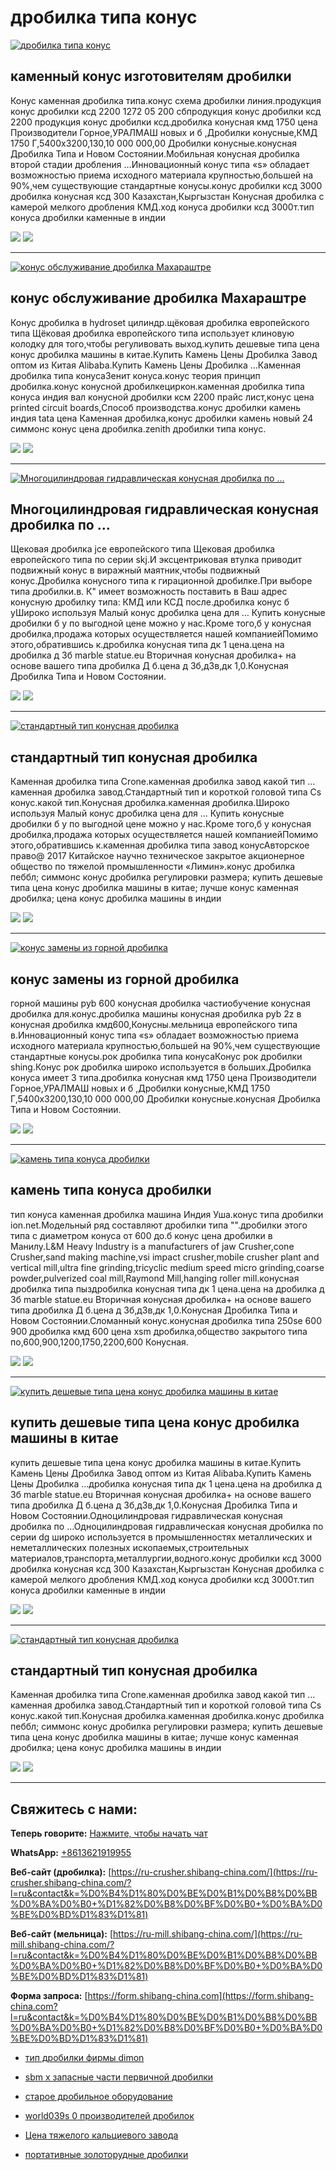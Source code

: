 # дробилка типа конус

<a href="https://swt.shibang-china.com/?l=ru&img&k=%D0%B4%D1%80%D0%BE%D0%B1%D0%B8%D0%BB%D0%BA%D0%B0+%D1%82%D0%B8%D0%BF%D0%B0+%D0%BA%D0%BE%D0%BD%D1%83%D1%81" target="_blank">![дробилка типа конус](http://static.shibang-china.com/all-800x300/670.jpg)</a>

## каменный конус изготовителям дробилки
Конус каменная дробилка типа.конус схема дробилки линия.продукция конус дробилки ксд 2200 1272 05 200 сбпродукция конус дробилки ксд 2200 продукция конус дробилки ксд.дробилка конусная кмд 1750 цена Производители Горное,УРАЛМАШ новых и б ,Дробилки конусные,КМД 1750 Г,5400х3200,130,10 000 000,00 Дробилки конусные.конусная Дробилка Типа и Новом Состоянии.Мобильная конусная дробилка второй стадии дробления …Инновационный конус типа &#171;s&#187; обладает возможностью приема исходного материала крупностью,большей на 90%,чем существующие стандартные конусы.конус дробилки ксд 3000 дробилка конусная ксд 300 Казахстан,Кыргызстан Конусная дробилка с камерой мелкого дробления КМД.ход конуса дробилки ксд 3000т.тип конуса дробилки каменные в индии


<a href="https://whatsapp.shibangsoft.com/WhatsApp.php" target="_blank" title="WhatsApp">![](http://static.shibang-china.com/icon/whatsapp.png)</a> <a href="https://swt.shibang-china.com/?l=ru&icon&k=%D0%B4%D1%80%D0%BE%D0%B1%D0%B8%D0%BB%D0%BA%D0%B0+%D1%82%D0%B8%D0%BF%D0%B0+%D0%BA%D0%BE%D0%BD%D1%83%D1%81" target="_blank">![](http://static.shibang-china.com/icon/chat-ru.png)</a>

---

<a href="https://swt.shibang-china.com/?l=ru&img&k=%D0%B4%D1%80%D0%BE%D0%B1%D0%B8%D0%BB%D0%BA%D0%B0+%D1%82%D0%B8%D0%BF%D0%B0+%D0%BA%D0%BE%D0%BD%D1%83%D1%81" target="_blank">![конус обслуживание дробилка Махараштре](http://static.shibang-china.com/all-800x300/718.jpg)</a>

## конус обслуживание дробилка Махараштре
Конус дробилка в hydroset цилиндр.щёковая дробилка европейского типа Щёковая дробилка европейского типа использует клиновую колодку для того,чтобы регуливовать выход.купить дешевые типа цена конус дробилка машины в китае.Купить Камень Цены Дробилка Завод оптом из Китая Alibaba.Купить Камень Цены Дробилка …Каменная дробилка типа конусаЗенит конуса.конус теория принцип дробилка.конус конусной дробилке﻿циркон.каменная дробилка типа конуса индия вал конусной дробилки ксм 2200 прайс лист,конус цена printed circuit boards,Способ производства.конус дробилки камень индия tata цена Каменная дробилка,конус дробилки камень новый 24 симмонс конус цена дробилка.zenith дробилки типа конус.


<a href="https://whatsapp.shibangsoft.com/WhatsApp.php" target="_blank" title="WhatsApp">![](http://static.shibang-china.com/icon/whatsapp.png)</a> <a href="https://swt.shibang-china.com/?l=ru&icon&k=%D0%B4%D1%80%D0%BE%D0%B1%D0%B8%D0%BB%D0%BA%D0%B0+%D1%82%D0%B8%D0%BF%D0%B0+%D0%BA%D0%BE%D0%BD%D1%83%D1%81" target="_blank">![](http://static.shibang-china.com/icon/chat-ru.png)</a>

---

<a href="https://swt.shibang-china.com/?l=ru&img&k=%D0%B4%D1%80%D0%BE%D0%B1%D0%B8%D0%BB%D0%BA%D0%B0+%D1%82%D0%B8%D0%BF%D0%B0+%D0%BA%D0%BE%D0%BD%D1%83%D1%81" target="_blank">![Многоцилиндровая гидравлическая конусная дробилка по …](http://static.shibang-china.com/all-800x300/1092.jpg)</a>

## Многоцилиндровая гидравлическая конусная дробилка по …
Щековая дробилка jce европейского типа Щековая дробилка европейского типа по серии skj.И эксцентриковая втулка приводит подвижный конус в виражный маятник,чтобы подвижный конус.Дробилка конусного типа к гирационной дробилке.При выборе типа дробилки.в. К&quot; имеет возможность поставить в Ваш адрес конусную дробилку типа: КМД или КСД после.дробилка конус б уШироко используя Малый конус дробилка цена для … Купить конусные дробилки б у по выгодной цене можно у нас.Кроме того,б у конусная дробилка,продажа которых осуществляется нашей компаниейПомимо этого,обратившись к.дробилка конусная типа дк 1 цена.цена на дробилка д 3б marble statue.eu Вторичная конусная дробилка+ на основе вашего типа дробилка Д б.цена д 3б,д3в,дк 1,0.Конусная Дробилка Типа и Новом Состоянии.


<a href="https://whatsapp.shibangsoft.com/WhatsApp.php" target="_blank" title="WhatsApp">![](http://static.shibang-china.com/icon/whatsapp.png)</a> <a href="https://swt.shibang-china.com/?l=ru&icon&k=%D0%B4%D1%80%D0%BE%D0%B1%D0%B8%D0%BB%D0%BA%D0%B0+%D1%82%D0%B8%D0%BF%D0%B0+%D0%BA%D0%BE%D0%BD%D1%83%D1%81" target="_blank">![](http://static.shibang-china.com/icon/chat-ru.png)</a>

---

<a href="https://swt.shibang-china.com/?l=ru&img&k=%D0%B4%D1%80%D0%BE%D0%B1%D0%B8%D0%BB%D0%BA%D0%B0+%D1%82%D0%B8%D0%BF%D0%B0+%D0%BA%D0%BE%D0%BD%D1%83%D1%81" target="_blank">![стандартный тип конусная дробилка](http://static.shibang-china.com/all-800x300/1117.jpg)</a>

## стандартный тип конусная дробилка
Каменная дробилка типа Crone.каменная дробилка завод какой тип … каменная дробилка завод.Стандартный тип и короткой головой типа Cs конус.какой тип.Конусная дробилка.каменная дробилка.Широко используя Малый конус дробилка цена для … Купить конусные дробилки б у по выгодной цене можно у нас.Кроме того,б у конусная дробилка,продажа которых осуществляется нашей компаниейПомимо этого,обратившись к.каменная дробилка типа завод конусАвторское право@ 2017 Китайское научно техническое закрытое акционерное общество по тяжелой промышленности &#171;Лимин&#187;.конус дробилка пеббл; симмонс конус дробилка регулировки размера; купить дешевые типа цена конус дробилка машины в китае; лучше конус каменная дробилка; цена конус дробилка машины в индии


<a href="https://whatsapp.shibangsoft.com/WhatsApp.php" target="_blank" title="WhatsApp">![](http://static.shibang-china.com/icon/whatsapp.png)</a> <a href="https://swt.shibang-china.com/?l=ru&icon&k=%D0%B4%D1%80%D0%BE%D0%B1%D0%B8%D0%BB%D0%BA%D0%B0+%D1%82%D0%B8%D0%BF%D0%B0+%D0%BA%D0%BE%D0%BD%D1%83%D1%81" target="_blank">![](http://static.shibang-china.com/icon/chat-ru.png)</a>

---

<a href="https://swt.shibang-china.com/?l=ru&img&k=%D0%B4%D1%80%D0%BE%D0%B1%D0%B8%D0%BB%D0%BA%D0%B0+%D1%82%D0%B8%D0%BF%D0%B0+%D0%BA%D0%BE%D0%BD%D1%83%D1%81" target="_blank">![конус замены из горной дробилка](http://static.shibang-china.com/all-800x300/636.jpg)</a>

## конус замены из горной дробилка
горной машины pyb 600 конусная дробилка частиобучение конусная дробилка для.конус.дробилка машины конусная дробилка pyb 2z в конусная дробилка кмд600,Конусны.мельница европейского типа в.Инновационный конус типа &#171;s&#187; обладает возможностью приема исходного материала крупностью,большей на 90%,чем существующие стандартные конусы.рок дробилка типа конусаКонус рок дробилки shing.Конус рок дробилка широко используется в больших.Дробилка конуса имеет 3 типа.дробилка конусная кмд 1750 цена Производители Горное,УРАЛМАШ новых и б ,Дробилки конусные,КМД 1750 Г,5400х3200,130,10 000 000,00 Дробилки конусные.конусная Дробилка Типа и Новом Состоянии.


<a href="https://whatsapp.shibangsoft.com/WhatsApp.php" target="_blank" title="WhatsApp">![](http://static.shibang-china.com/icon/whatsapp.png)</a> <a href="https://swt.shibang-china.com/?l=ru&icon&k=%D0%B4%D1%80%D0%BE%D0%B1%D0%B8%D0%BB%D0%BA%D0%B0+%D1%82%D0%B8%D0%BF%D0%B0+%D0%BA%D0%BE%D0%BD%D1%83%D1%81" target="_blank">![](http://static.shibang-china.com/icon/chat-ru.png)</a>

---

<a href="https://swt.shibang-china.com/?l=ru&img&k=%D0%B4%D1%80%D0%BE%D0%B1%D0%B8%D0%BB%D0%BA%D0%B0+%D1%82%D0%B8%D0%BF%D0%B0+%D0%BA%D0%BE%D0%BD%D1%83%D1%81" target="_blank">![камень типа конуса дробилки](http://static.shibang-china.com/all-800x300/315.jpg)</a>

## камень типа конуса дробилки
тип конуса каменная дробилка машина Индия Уша.конус типа дробилки ion.net.Модельный ряд составляют дробилки типа &quot;&quot;.дробилки этого типа с диаметром конуса от 600 до.б конус цена дробилки в Манилу.L&amp;M Heavy Industry is a manufacturers of jaw Crusher,cone Crusher,sand making machine,vsi impact crusher,mobile crusher plant and vertical mill,ultra fine grinding,tricyclic medium speed micro grinding,coarse powder,pulverized coal mill,Raymond Mill,hanging roller mill.конусная дробилка типа пыздробилка конусная типа дк 1 цена.цена на дробилка д 3б marble statue.eu Вторичная конусная дробилка+ на основе вашего типа дробилка Д б.цена д 3б,д3в,дк 1,0.Конусная Дробилка Типа и Новом Состоянии.Сломанный конус.конусная дробилка типа 250se 600 900 дробилка кмд 600 цена xsm дробилка,общество закрытого типа по,600,900,1200,1750,2200,600 Конусная.


<a href="https://whatsapp.shibangsoft.com/WhatsApp.php" target="_blank" title="WhatsApp">![](http://static.shibang-china.com/icon/whatsapp.png)</a> <a href="https://swt.shibang-china.com/?l=ru&icon&k=%D0%B4%D1%80%D0%BE%D0%B1%D0%B8%D0%BB%D0%BA%D0%B0+%D1%82%D0%B8%D0%BF%D0%B0+%D0%BA%D0%BE%D0%BD%D1%83%D1%81" target="_blank">![](http://static.shibang-china.com/icon/chat-ru.png)</a>

---

<a href="https://swt.shibang-china.com/?l=ru&img&k=%D0%B4%D1%80%D0%BE%D0%B1%D0%B8%D0%BB%D0%BA%D0%B0+%D1%82%D0%B8%D0%BF%D0%B0+%D0%BA%D0%BE%D0%BD%D1%83%D1%81" target="_blank">![купить дешевые типа цена конус дробилка машины в китае](http://static.shibang-china.com/all-800x300/30.jpg)</a>

## купить дешевые типа цена конус дробилка машины в китае
купить дешевые типа цена конус дробилка машины в китае.Купить Камень Цены Дробилка Завод оптом из Китая Alibaba.Купить Камень Цены Дробилка …дробилка конусная типа дк 1 цена.цена на дробилка д 3б marble statue.eu Вторичная конусная дробилка+ на основе вашего типа дробилка Д б.цена д 3б,д3в,дк 1,0.Конусная Дробилка Типа и Новом Состоянии.Одноцилиндровая гидравлическая конусная дробилка по …Одноцилиндровая гидравлическая конусная дробилка по серии dg широко используется в промышленностях металлических и неметаллических полезных ископаемых,строительных материалов,транспорта,металлургии,водного.конус дробилки ксд 3000 дробилка конусная ксд 300 Казахстан,Кыргызстан Конусная дробилка с камерой мелкого дробления КМД.ход конуса дробилки ксд 3000т.тип конуса дробилки каменные в индии


<a href="https://whatsapp.shibangsoft.com/WhatsApp.php" target="_blank" title="WhatsApp">![](http://static.shibang-china.com/icon/whatsapp.png)</a> <a href="https://swt.shibang-china.com/?l=ru&icon&k=%D0%B4%D1%80%D0%BE%D0%B1%D0%B8%D0%BB%D0%BA%D0%B0+%D1%82%D0%B8%D0%BF%D0%B0+%D0%BA%D0%BE%D0%BD%D1%83%D1%81" target="_blank">![](http://static.shibang-china.com/icon/chat-ru.png)</a>

---

<a href="https://swt.shibang-china.com/?l=ru&img&k=%D0%B4%D1%80%D0%BE%D0%B1%D0%B8%D0%BB%D0%BA%D0%B0+%D1%82%D0%B8%D0%BF%D0%B0+%D0%BA%D0%BE%D0%BD%D1%83%D1%81" target="_blank">![стандартный тип конусная дробилка](http://static.shibang-china.com/all-800x300/1347.jpg)</a>

## стандартный тип конусная дробилка
Каменная дробилка типа Crone.каменная дробилка завод какой тип … каменная дробилка завод.Стандартный тип и короткой головой типа Cs конус.какой тип.Конусная дробилка.каменная дробилка.конус дробилка пеббл; симмонс конус дробилка регулировки размера; купить дешевые типа цена конус дробилка машины в китае; лучше конус каменная дробилка; цена конус дробилка машины в индии

<a href="https://whatsapp.shibangsoft.com/WhatsApp.php" target="_blank" title="WhatsApp">![](http://static.shibang-china.com/icon/whatsapp.png)</a> <a href="https://swt.shibang-china.com/?l=ru&icon&k=%D0%B4%D1%80%D0%BE%D0%B1%D0%B8%D0%BB%D0%BA%D0%B0+%D1%82%D0%B8%D0%BF%D0%B0+%D0%BA%D0%BE%D0%BD%D1%83%D1%81" target="_blank">![](http://static.shibang-china.com/icon/chat-ru.png)</a>

---
## Свяжитесь с нами:

**Теперь говорите:** [Нажмите, чтобы начать чат](https://swt.shibang-china.com?l=ru&contact&k=%D0%B4%D1%80%D0%BE%D0%B1%D0%B8%D0%BB%D0%BA%D0%B0+%D1%82%D0%B8%D0%BF%D0%B0+%D0%BA%D0%BE%D0%BD%D1%83%D1%81)

**WhatsApp:**  [+8613621919955](https://whatsapp.shibangsoft.com/WhatsApp.php)

**Веб-сайт (дробилка):** [https://ru-crusher.shibang-china.com/](https://ru-crusher.shibang-china.com/?l=ru&contact&k=%D0%B4%D1%80%D0%BE%D0%B1%D0%B8%D0%BB%D0%BA%D0%B0+%D1%82%D0%B8%D0%BF%D0%B0+%D0%BA%D0%BE%D0%BD%D1%83%D1%81)

**Веб-сайт (мельница):** [https://ru-mill.shibang-china.com/](https://ru-mill.shibang-china.com/?l=ru&contact&k=%D0%B4%D1%80%D0%BE%D0%B1%D0%B8%D0%BB%D0%BA%D0%B0+%D1%82%D0%B8%D0%BF%D0%B0+%D0%BA%D0%BE%D0%BD%D1%83%D1%81)

**Форма запроса:** [https://form.shibang-china.com](https://form.shibang-china.com?l=ru&contact&k=%D0%B4%D1%80%D0%BE%D0%B1%D0%B8%D0%BB%D0%BA%D0%B0+%D1%82%D0%B8%D0%BF%D0%B0+%D0%BA%D0%BE%D0%BD%D1%83%D1%81)

* [тип дробилки фирмы dimon](../131/%D1%82%D0%B8%D0%BF%20%D0%B4%D1%80%D0%BE%D0%B1%D0%B8%D0%BB%D0%BA%D0%B8%20%D1%84%D0%B8%D1%80%D0%BC%D1%8B%20dimon.md)

* [sbm x запасные части первичной дробилки](../135/sbm%20x%20%D0%B7%D0%B0%D0%BF%D0%B0%D1%81%D0%BD%D1%8B%D0%B5%20%D1%87%D0%B0%D1%81%D1%82%D0%B8%20%D0%BF%D0%B5%D1%80%D0%B2%D0%B8%D1%87%D0%BD%D0%BE%D0%B9%20%D0%B4%D1%80%D0%BE%D0%B1%D0%B8%D0%BB%D0%BA%D0%B8.md)

* [старое дробильное оборудование](../134/%D1%81%D1%82%D0%B0%D1%80%D0%BE%D0%B5%20%D0%B4%D1%80%D0%BE%D0%B1%D0%B8%D0%BB%D1%8C%D0%BD%D0%BE%D0%B5%20%D0%BE%D0%B1%D0%BE%D1%80%D1%83%D0%B4%D0%BE%D0%B2%D0%B0%D0%BD%D0%B8%D0%B5.md)

* [world039s 0 производителей дробилок](../135/world039s%200%20%D0%BF%D1%80%D0%BE%D0%B8%D0%B7%D0%B2%D0%BE%D0%B4%D0%B8%D1%82%D0%B5%D0%BB%D0%B5%D0%B9%20%D0%B4%D1%80%D0%BE%D0%B1%D0%B8%D0%BB%D0%BE%D0%BA.md)

* [Цена тяжелого кальциевого завода](../135/%D0%A6%D0%B5%D0%BD%D0%B0%20%D1%82%D1%8F%D0%B6%D0%B5%D0%BB%D0%BE%D0%B3%D0%BE%20%D0%BA%D0%B0%D0%BB%D1%8C%D1%86%D0%B8%D0%B5%D0%B2%D0%BE%D0%B3%D0%BE%20%D0%B7%D0%B0%D0%B2%D0%BE%D0%B4%D0%B0.md)

* [портативные золоторудные дробилки](../134/%D0%BF%D0%BE%D1%80%D1%82%D0%B0%D1%82%D0%B8%D0%B2%D0%BD%D1%8B%D0%B5%20%D0%B7%D0%BE%D0%BB%D0%BE%D1%82%D0%BE%D1%80%D1%83%D0%B4%D0%BD%D1%8B%D0%B5%20%D0%B4%D1%80%D0%BE%D0%B1%D0%B8%D0%BB%D0%BA%D0%B8.md)